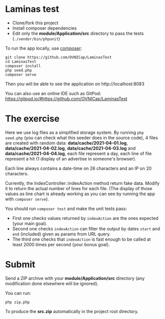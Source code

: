 # Laminas test

- Clone/fork this project
- Install composer dependencies
- Edit only the **module/Application/src** directory to pass the tests (`./vendor/bin/phpunit`)

To run the app locally, use [composer](https://getcomposer.org/):

```shell
git clone https://github.com/OVNICap/LaminasTest
cd LaminasTest
composer install
php seed.php
composer serve
```

Then you will be able to see the application on http://localhost:8083

You can also use an online IDE such as GitPod:
https://gitpod.io/#https://github.com/OVNICap/LaminasTest

# The exercise

Here we use log files as a simplified storage system. By running `php seed.php` (you can check what this seeder does in the source code), 4 files are created with random data: **data/cache/2021-04-01.log**, **data/cache/2021-04-02.log**, **data/cache/2021-04-03.log** and **data/cache/2021-04-04.log**, each file represent a day, each line of file represent a hit (1 display of an advertise in someone's browser).

Each line always contains a date-time on 26 characters and an IP on 20 characters.

Currently, the IndexController::indexAction method return fake data. Modify it to return the actual number of lines for each file. (The display of those values as line chart is already working as you can see by running the app with `composer serve`).

You should run `composer test` and make the unit tests pass:
- First one checks values returned by `indexAction` are the ones expected (your main goal).
- Second one checks `indexAction` can filter the output by dates `start` and `end` (included) given as params from URL query.
- The third one checks that `indexAction` is fast enough to be called at least 2000 times per second (your bonus goal).

# Submit

Send a ZIP archive with your **module/Application/src** directory (any modification done elsewhere will be ignored).

You can run:
```
php zip.php
```

To produce the **src.zip** automatically in the project root directory.
